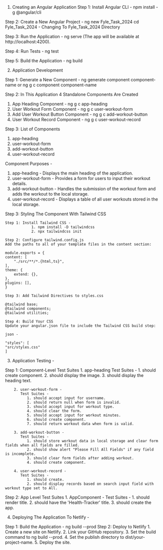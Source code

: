 <!-- HEALTH TRACK ANGULAR APPLICATION -->

1. Creating an Angular Application
Step 1: Install Angular CLI - npm install -g @angular/cli

Step 2: Create a New Angular Project - ng new Fyle_Task_2024
cd Fyle_Task_2024 - Changing To Fyle_Task_2024 Directory

Step 3: Run the Application - ng serve (The app will be available at http://localhost:4200).

Step 4: Run Tests - ng test

Step 5: Build the Application - ng build

2. Application Development 

Step 1: Generate a New Component - ng generate component component-name or ng g c component component-name

Step 2: In This Application 4 Standalone Components Are Created

1. App Heading Component - ng g c app-heading
2. User Workout Form Component - ng g c user-workout-form
3. Add User Workout Button Component - ng g c add-workout-button
4. User Workout Record Component - ng g c user-workout-record

Step 3: List of Components
1. app-heading
2. user-workout-form
3. add-workout-button
4. user-workout-record

Component Purposes -
   1. app-heading - Displays the main heading of the application.
   2. user-workout-form - Provides a form for users to input their workout details.
   3. add-workout-button - Handles the submission of the workout form and adds the workout to the local storage.
   4. user-workout-record - Displays a table of all user workouts stored in the local storage.

Step 3: Styling The Component With Tailwind CSS

    Step 1: Install Tailwind CSS - 
                1. npm install -D tailwindcss
                2. npx tailwindcss init

    Step 2: Configure tailwind.config.js
    Add the paths to all of your template files in the content section:

    module.exports = {
    content: [
        "./src/**/*.{html,ts}",
    ],
    theme: {
        extend: {},
    },
    plugins: [],
    }

    Step 3: Add Tailwind Directives to styles.css

    @tailwind base;
    @tailwind components;
    @tailwind utilities;

    Step 4: Build Your CSS
    Update your angular.json file to include the Tailwind CSS build step:

    json -

    "styles": [
    "src/styles.css"
    ]

3. Application Testing -

Step 1: Component-Level Test Suites 
        1. app-heading
           Test Suites -
              1. should create component.
              2. should display the image.
              3. should display the heading text.

        2. user-workout-form -
           Test Suites -
              1. should accept input for username.
              2. should return null when form is invalid.
              3. should accept input for workout type.
              4. should clear the form.
              5. should accept input for workout minutes.
              6. should create component.
              7. should return workout data when form is valid.

        3. add-workout-button -
           Test Suites -
              1. should store workout data in local storage and clear form fields when all fields are filled.
              2. should show alert "Please Fill All Fields" if any field is incomplete.
              3. should clear form fields after adding workout.
              4. should create component.

        4. user-workout-record -
           Test Suites -
              1. should create.
              2. should display records based on search input field with workout type set to All.

Step 2: App Level Test Suites
        1. AppComponent -
           Test Suites -
             1. should render title.
             2. should have the 'Health-Tracker' title.
             3. should create the app.

4. Deploying The Application To Netlify -

Step 1: Build the Application - ng build --prod
Step 2: Deploy to Netlify
            1. Create a new site on Netlify.
            2. Link your GitHub repository.
            3. Set the build command to ng build --prod.
            4. Set the publish directory to dist/your-project-name.
            5. Deploy the site.